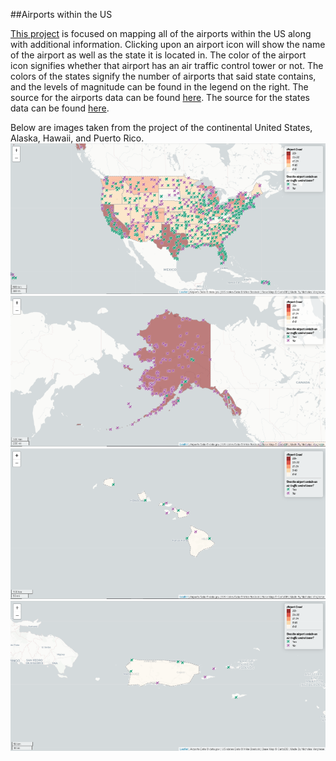 ##Airports within the US

[This project](https://nickv23.github.io/US_airports/) is focused on mapping all
of the airports within the US along with additional information. Clicking upon an
airport icon will show the name of the airport as well as the state it is located
in. The color of the airport icon signifies whether that airport has an air traffic
control tower or not. The colors of the states signify the number of airports that
said state contains, and the levels of magnitude can be found in the legend on the
right. The source for the airports data can be found [here](https://catalog.data.gov/dataset/usgs-small-scale-dataset-airports-of-the-united-states-201207-shapefile). The source for the states data
can be found [here](https://bost.ocks.org/mike/).


Below are images taken from the project of the continental United States, Alaska,
Hawaii, and Puerto Rico.
![continental US](img/continental_us.png)
![alaska](img/alaska.png)
![hawaii](img/hawaii.png)
![puerto rico](img/puerto_rico.png)
